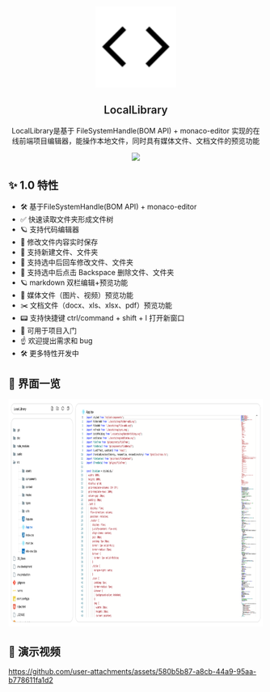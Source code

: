 <p align="center">
  <img height="160px" src="./public/logo.svg">
  <h2 align="center" style="font-weight: 600">LocalLibrary</h2>
</p>

<p align="center">
  LocalLibrary是基于 FileSystemHandle(BOM API) + monaco-editor 实现的在线前端项目编辑器，能操作本地文件，同时具有媒体文件、文档文件的预览功能
</p>

<p align="center">
  <a href="https://github.com/StudyDayByDay/LocalLibrary/stargazers"><img src="https://img.shields.io/github/stars/StudyDayByDay/LocalLibrary" /></a>
</p>

## ✨ 1.0 特性

- 🛠 基于FileSystemHandle(BOM API) + monaco-editor
- ✅ 快速读取文件夹形成文件树
- 🪐 支持代码编辑器
- 💪 修改文件内容实时保存
- 🐆 支持新建文件、文件夹
- 🤟 支持选中后回车修改文件、文件夹
- 🥇 支持选中后点击 Backspace 删除文件、文件夹
- 🪐 markdown 双栏编辑+预览功能
- 🦩 媒体文件（图片、视频）预览功能
- ✂️ 文档文件（docx、xls、xlsx、pdf）预览功能
- 📟 支持快捷键 ctrl/command + shift + l 打开新窗口
- 📃 可用于项目入门
- ☝️ 欢迎提出需求和 bug
- 🛠 更多特性开发中

## 👀 界面一览

<p align="center">
  <img height="450px" src="./public/web.png">
</p>

## 💎 演示视频

https://github.com/user-attachments/assets/580b5b87-a8cb-44a9-95aa-b778611fa1d2
